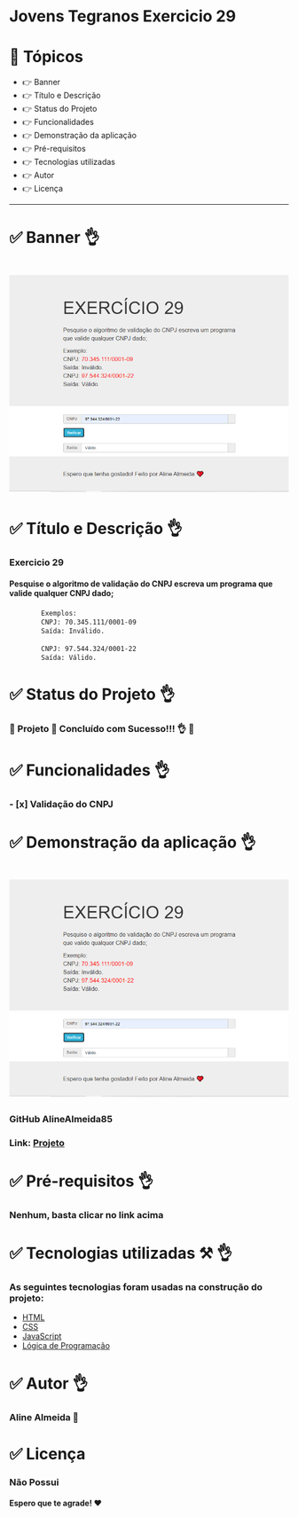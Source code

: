 # Jovens Tegranos Exercicio 29

# 🏁 **Tópicos**

 * 👉 Banner
 * 👉 Título e Descrição
 * 👉 Status do Projeto
 * 👉 Funcionalidades
 * 👉 Demonstração da aplicação
 * 👉 Pré-requisitos
 * 👉 Tecnologias utilizadas
 * 👉 Autor
 * 👉 Licença
 
 ____________________________________________________________
# ✅ Banner 👌

<h1 align="center">
  <img alt="banner" title="#banner" src="banner.png"/>
</h1>

# ✅ Título e Descrição 👌

### Exercicio 29

#### Pesquise o algoritmo de validação do CNPJ escreva um programa que valide qualquer CNPJ dado;       

            Exemplos:
            CNPJ: 70.345.111/0001-09
            Saída: Inválido.

            CNPJ: 97.544.324/0001-22
            Saída: Válido.
       

# ✅ Status do Projeto 👌

### 🚧 Projeto 🚀 **Concluído com Sucesso!!!** 👌 🚧

# ✅ Funcionalidades 👌

### - [x] Validação do CNPJ


# ✅ Demonstração da aplicação 👌

<h1 align="center">
  <img alt="banner" title="#banner" src="banner.png"/>
</h1>

### GitHub AlineAlmeida85

### Link: [Projeto](https://alinealmeida85.github.io/Jovens-Tegranos-Exercicio29/)

# ✅ Pré-requisitos 👌

### Nenhum, basta clicar no link acima

# ✅ Tecnologias utilizadas ⚒️ 👌

### As seguintes tecnologias foram usadas na construção do projeto:

- [HTML](https://pt.wikipedia.org/wiki/HTML)
- [CSS](https://pt.wikipedia.org/wiki/Cascading_Style_Sheets)
- [JavaScript](https://www.javascript.com/)
- [Lógica de Programação]()

# ✅ Autor 👌

### Aline Almeida 💝

# ✅ Licença

### Não Possui

#### Espero que te agrade! ❤️




